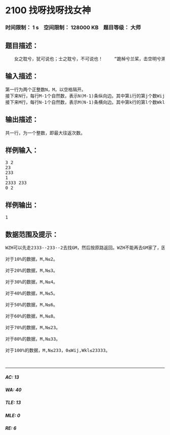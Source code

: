 # 2100 找呀找呀找女神   
### 时间限制： 1 s&nbsp;&nbsp;&nbsp;&nbsp;空间限制： 128000 KB&nbsp;&nbsp;&nbsp;&nbsp;题目等级： 大师  
## 题目描述：  

<pre>
　　女之耽兮，犹可说也；士之耽兮，不可说也！ 　　“跪棹兮兰桨，击空明兮溯流光；渺渺兮予怀，望美人吸天一方～～～～” 　　看到这样的场面，WZH不禁想起了WZH的女神GM…… 　　地图可以用一个N×M的平面直角坐标系表示。WZH家在左下角(1,1)，GM家在右上角(N,M)，从左下角到右上角布满了网格状的双向道路。也就是说，每条道路的方向都平行于坐标轴，长度均为1。 　　每条道路都有其可走次数。每一次，WZH可以选择任何一条路径（如果有）从WZH家到GM家，再回到WZH家，这叫做一次往返。注意如果去程与回程经过了同一道路，则视为走了这条道路2次。 　　求WZH能够进行往返的最大次数。
</pre>
  
  
## 输入描述：  

<pre>
第一行为两个正整数N，M，以空格隔开。
接下来N行，每行M-1个自然数，表示N(M-1)条纵向边。其中第i行的第j个数Wij表示，从(i,j)到(i,j+1)有一条可以走Wij次的双向道路。
接下来M行，每行N-1个自然数，表示M(N-1)条横向边。其中第k行的第l个数Wkl表示，从(l,k)到(l+1,k)有一条可以走Wkl次的双向道路。
</pre>
  
  
## 输出描述：  

<pre>
共一行，为一个整数，即最大往返次数。
</pre>
  
  
## 样例输入：  

<pre>
3 2
23
233
1
2333 233
0 2
</pre>
  
  
## 样例输出：  

<pre>
1
</pre>
  
  
## 数据范围及提示：  

<pre>
WZH可以先走2333--233--2去找GM，然后按原路返回。WZH不能再去GM家了，因为如果再去就回不来了。
 
对于10%的数据，M,N≤2。
 
对于20%的数据，M,N≤3。
 
对于30%的数据，M,N≤4。
 
对于40%的数据，M,N≤5。
 
对于50%的数据，M,N≤6。
 
对于60%的数据，M,N≤8。
 
对于70%的数据，M,N≤23。
 
对于80%的数据，M,N≤33。
 
对于100%的数据，M,N≤233，0≤Wij,Wkl≤23333。
  

</pre>
  
  
***  

##### AC: 13  
##### WA: 40  
##### TLE: 13  
##### MLE: 0  
##### RE: 6  
